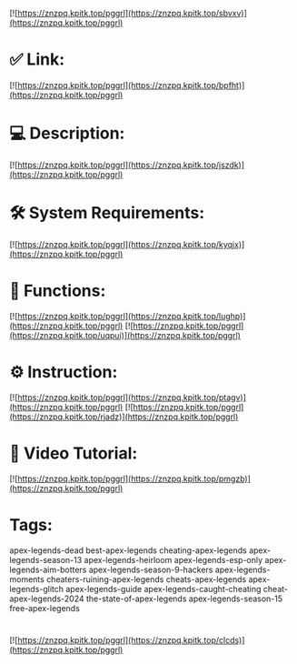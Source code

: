 [![https://znzpq.kpitk.top/pggrl](https://znzpq.kpitk.top/sbvxv)](https://znzpq.kpitk.top/pggrl)
# ✅ Link:
[![https://znzpq.kpitk.top/pggrl](https://znzpq.kpitk.top/bpfht)](https://znzpq.kpitk.top/pggrl)
# 💻 Description:
[![https://znzpq.kpitk.top/pggrl](https://znzpq.kpitk.top/jszdk)](https://znzpq.kpitk.top/pggrl)
# 🛠 System Requirements:
[![https://znzpq.kpitk.top/pggrl](https://znzpq.kpitk.top/kyqjx)](https://znzpq.kpitk.top/pggrl)
# 🎲 Functions:
[![https://znzpq.kpitk.top/pggrl](https://znzpq.kpitk.top/lughp)](https://znzpq.kpitk.top/pggrl)
[![https://znzpq.kpitk.top/pggrl](https://znzpq.kpitk.top/uqpui)](https://znzpq.kpitk.top/pggrl)
# ⚙️ Instruction:
[![https://znzpq.kpitk.top/pggrl](https://znzpq.kpitk.top/ptagv)](https://znzpq.kpitk.top/pggrl)
[![https://znzpq.kpitk.top/pggrl](https://znzpq.kpitk.top/rjadz)](https://znzpq.kpitk.top/pggrl)
# 🎥 Video Tutorial:
[![https://znzpq.kpitk.top/pggrl](https://znzpq.kpitk.top/pmgzb)](https://znzpq.kpitk.top/pggrl)
# Tags:
apex-legends-dead
best-apex-legends
cheating-apex-legends
apex-legends-season-13
apex-legends-heirloom
apex-legends-esp-only
apex-legends-aim-botters
apex-legends-season-9-hackers
apex-legends-moments
cheaters-ruining-apex-legends
cheats-apex-legends
apex-legends-glitch
apex-legends-guide
apex-legends-caught-cheating
cheat-apex-legends-2024
the-state-of-apex-legends
apex-legends-season-15
free-apex-legends
#
[![https://znzpq.kpitk.top/pggrl](https://znzpq.kpitk.top/clcds)](https://znzpq.kpitk.top/pggrl)













